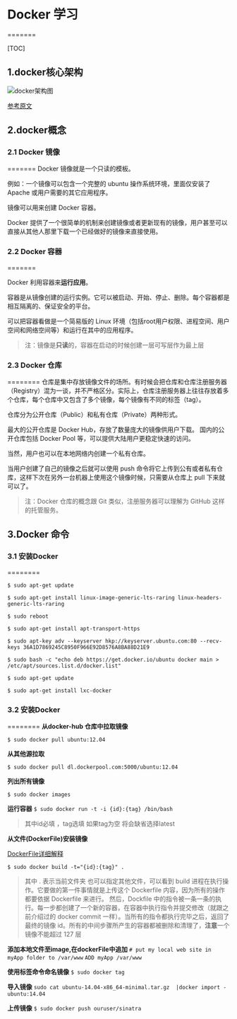# Docker 学习
=======

[TOC]

## 1.docker核心架构
![docker架构图](http://dockerpool.com/static/books/docker_practice/_images/docker.png)

[参考原文](http://dockerpool.com/static/books/docker_practice/index.html)

## 2.docker概念


### 2.1 Docker 镜像
=======
Docker 镜像就是一个只读的模板。

例如：一个镜像可以包含一个完整的 ubuntu 操作系统环境，里面仅安装了 Apache 或用户需要的其它应用程序。

镜像可以用来创建 Docker 容器。

Docker 提供了一个很简单的机制来创建镜像或者更新现有的镜像，用户甚至可以直接从其他人那里下载一个已经做好的镜像来直接使用。


### 2.2 Docker 容器
=======

Docker 利用容器来**运行应用**。

容器是从镜像创建的运行实例。它可以被启动、开始、停止、删除。每个容器都是相互隔离的、保证安全的平台。

可以把容器看做是一个简易版的 Linux 环境（包括root用户权限、进程空间、用户空间和网络空间等）和运行在其中的应用程序。

> 注：镜像是**只读**的，容器在启动的时候创建一层可写层作为最上层

### 2.3 Docker 仓库
========
仓库是集中存放镜像文件的场所。有时候会把仓库和仓库注册服务器（Registry）混为一谈，并不严格区分。实际上，仓库注册服务器上往往存放着多个仓库，每个仓库中又包含了多个镜像，每个镜像有不同的标签（tag）。

仓库分为公开仓库（Public）和私有仓库（Private）两种形式。

最大的公开仓库是 Docker Hub，存放了数量庞大的镜像供用户下载。 国内的公开仓库包括 Docker Pool 等，可以提供大陆用户更稳定快速的访问。

当然，用户也可以在本地网络内创建一个私有仓库。

当用户创建了自己的镜像之后就可以使用 push 命令将它上传到公有或者私有仓库，这样下次在另外一台机器上使用这个镜像时候，只需要从仓库上 pull 下来就可以了。

> 注：Docker 仓库的概念跟 Git 类似，注册服务器可以理解为 GitHub 这样的托管服务。

## 3.Docker 命令

### 3.1 安装Docker
========

`$ sudo apt-get update`

<!--安装raring-->
`$ sudo apt-get install linux-image-generic-lts-raring linux-headers-generic-lts-raring`

`$ sudo reboot`

`$ sudo apt-get install apt-transport-https`

`$ sudo apt-key adv --keyserver hkp://keyserver.ubuntu.com:80 --recv-keys 36A1D7869245C8950F966E92D8576A8BA88D21E9`

<!--添加docker源-->
`$ sudo bash -c "echo deb https://get.docker.io/ubuntu docker main > /etc/apt/sources.list.d/docker.list"`

`$ sudo apt-get update`

<!--安装docker-->
`$ sudo apt-get install lxc-docker`

### 3.2 安装Docker
========
**从docker-hub 仓库中拉取镜像**

`$ sudo docker pull ubuntu:12.04`

**从其他源拉取**

`$ sudo docker pull dl.dockerpool.com:5000/ubuntu:12.04`

**列出所有镜像**

`$ sudo docker images`

**运行容器**
`$ sudo docker run -t -i {id}:{tag} /bin/bash`

>  其中id必填  ，tag选填  如果tag为空 将会缺省选择latest

**从文件(DockerFile)安装镜像**

[DockerFile详细解释](http://dockerpool.com/static/books/docker_practice/dockerfile/README.html)

`$ sudo docker build -t="{id}:{tag}" .`

> 其中 . 表示当前文件夹 也可以指定其他文件，可以看到 build 进程在执行操作。它要做的第一件事情就是上传这个 Dockerfile 内容，因为所有的操作都要依据 Dockerfile 来进行。 然后，Dockfile 中的指令被一条一条的执行。每一步都创建了一个新的容器，在容器中执行指令并提交修改（就跟之前介绍过的 docker commit 一样）。当所有的指令都执行完毕之后，返回了最终的镜像 id。所有的中间步骤所产生的容器都被删除和清理了，**注意**一个镜像不能超过 127 层

**添加本地文件至image,在dockerFile中追加**
`# put my local web site in myApp folder to /var/www`
`ADD myApp /var/www`

**使用标签命令命名镜像**
`$ sudo docker tag` 

**导入镜像**
`sudo cat ubuntu-14.04-x86_64-minimal.tar.gz  |docker import - ubuntu:14.04`

**上传镜像**
`$ sudo docker push ouruser/sinatra`